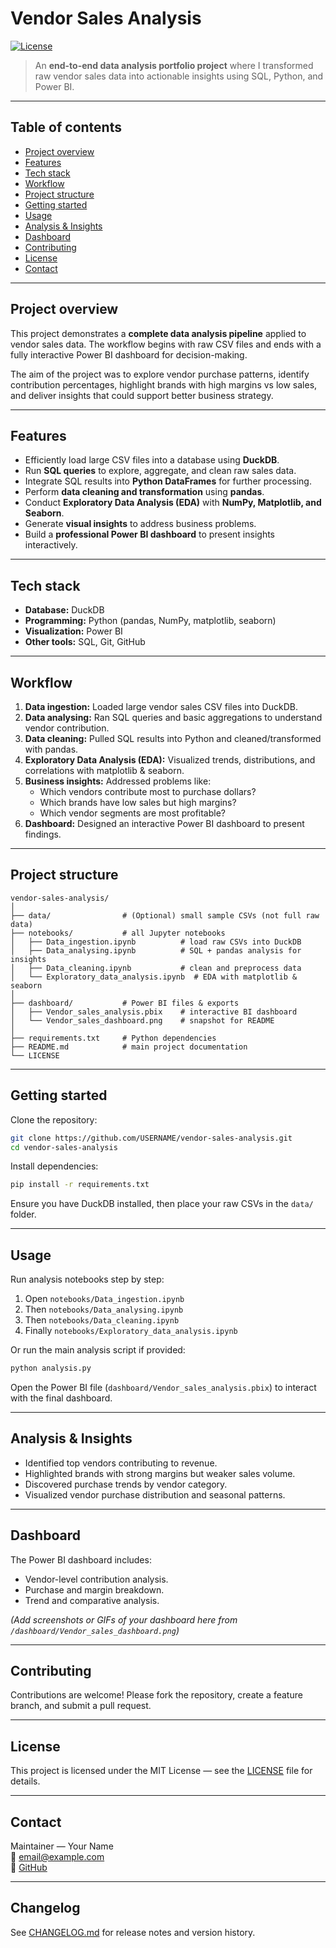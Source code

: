 # Vendor Sales Analysis

[![License](https://img.shields.io/badge/License-MIT-blue.svg)](LICENSE)

> An **end-to-end data analysis portfolio project** where I transformed raw vendor sales data into actionable insights using SQL, Python, and Power BI.

---

## Table of contents
- [Project overview](#project-overview)
- [Features](#features)
- [Tech stack](#tech-stack)
- [Workflow](#workflow)
- [Project structure](#project-structure)
- [Getting started](#getting-started)
- [Usage](#usage)
- [Analysis & Insights](#analysis--insights)
- [Dashboard](#dashboard)
- [Contributing](#contributing)
- [License](#license)
- [Contact](#contact)

---

## Project overview
This project demonstrates a **complete data analysis pipeline** applied to vendor sales data. The workflow begins with raw CSV files and ends with a fully interactive Power BI dashboard for decision-making.

The aim of the project was to explore vendor purchase patterns, identify contribution percentages, highlight brands with high margins vs low sales, and deliver insights that could support better business strategy.

---

## Features
- Efficiently load large CSV files into a database using **DuckDB**.
- Run **SQL queries** to explore, aggregate, and clean raw sales data.
- Integrate SQL results into **Python DataFrames** for further processing.
- Perform **data cleaning and transformation** using **pandas**.
- Conduct **Exploratory Data Analysis (EDA)** with **NumPy, Matplotlib, and Seaborn**.
- Generate **visual insights** to address business problems.
- Build a **professional Power BI dashboard** to present insights interactively.

---

## Tech stack
- **Database:** DuckDB
- **Programming:** Python (pandas, NumPy, matplotlib, seaborn)
- **Visualization:** Power BI
- **Other tools:** SQL, Git, GitHub

---

## Workflow
1. **Data ingestion:** Loaded large vendor sales CSV files into DuckDB.
2. **Data analysing:** Ran SQL queries and basic aggregations to understand vendor contribution.
3. **Data cleaning:** Pulled SQL results into Python and cleaned/transformed with pandas.
4. **Exploratory Data Analysis (EDA):** Visualized trends, distributions, and correlations with matplotlib & seaborn.
5. **Business insights:** Addressed problems like:
   - Which vendors contribute most to purchase dollars?
   - Which brands have low sales but high margins?
   - Which vendor segments are most profitable?
6. **Dashboard:** Designed an interactive Power BI dashboard to present findings.

---

## Project structure
```
vendor-sales-analysis/
│
├── data/                # (Optional) small sample CSVs (not full raw data)
├── notebooks/           # all Jupyter notebooks
│   ├── Data_ingestion.ipynb          # load raw CSVs into DuckDB
│   ├── Data_analysing.ipynb          # SQL + pandas analysis for insights
│   ├── Data_cleaning.ipynb           # clean and preprocess data
│   └── Exploratory_data_analysis.ipynb  # EDA with matplotlib & seaborn
│
├── dashboard/           # Power BI files & exports
│   ├── Vendor_sales_analysis.pbix    # interactive BI dashboard
│   └── Vendor_sales_dashboard.png    # snapshot for README
│
├── requirements.txt     # Python dependencies
├── README.md            # main project documentation
└── LICENSE
```

---

## Getting started
Clone the repository:
```bash
git clone https://github.com/USERNAME/vendor-sales-analysis.git
cd vendor-sales-analysis
```

Install dependencies:
```bash
pip install -r requirements.txt
```

Ensure you have DuckDB installed, then place your raw CSVs in the `data/` folder.

---

## Usage
Run analysis notebooks step by step:
1. Open `notebooks/Data_ingestion.ipynb`
2. Then `notebooks/Data_analysing.ipynb`
3. Then `notebooks/Data_cleaning.ipynb`
4. Finally `notebooks/Exploratory_data_analysis.ipynb`

Or run the main analysis script if provided:
```bash
python analysis.py
```

Open the Power BI file (`dashboard/Vendor_sales_analysis.pbix`) to interact with the final dashboard.

---

## Analysis & Insights
- Identified top vendors contributing to revenue.
- Highlighted brands with strong margins but weaker sales volume.
- Discovered purchase trends by vendor category.
- Visualized vendor purchase distribution and seasonal patterns.

---

## Dashboard
The Power BI dashboard includes:
- Vendor-level contribution analysis.
- Purchase and margin breakdown.
- Trend and comparative analysis.

*(Add screenshots or GIFs of your dashboard here from `/dashboard/Vendor_sales_dashboard.png`)*

---

## Contributing
Contributions are welcome! Please fork the repository, create a feature branch, and submit a pull request.

---

## License
This project is licensed under the MIT License — see the [LICENSE](LICENSE) file for details.

---

## Contact
Maintainer — Your Name  
📧 email@example.com  
🔗 [GitHub](https://github.com/USERNAME/vendor-sales-analysis)

---

## Changelog
See [CHANGELOG.md](CHANGELOG.md) for release notes and version history.

